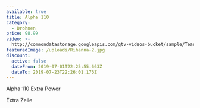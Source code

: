 ```yaml
---
available: true
title: Alpha 110
category:
  - Drohnen
price: 98.99
video: >-
  http://commondatastorage.googleapis.com/gtv-videos-bucket/sample/TearsOfSteel.mp4
featuredImage: /uploads/Rihanna-2.jpg
discount:
  active: false
  dateFrom: 2019-07-01T22:25:55.663Z
  dateTo: 2019-07-23T22:26:01.176Z
---
```

Alpha 110 Extra Power



Extra Zeile
